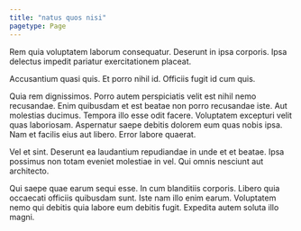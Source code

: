 ```yaml
---
title: "natus quos nisi"
pagetype: Page
---
```

Rem quia voluptatem laborum consequatur. Deserunt in ipsa corporis. Ipsa delectus impedit pariatur exercitationem placeat.

Accusantium quasi quis. Et porro nihil id. Officiis fugit id cum quis.

Quia rem dignissimos. Porro autem perspiciatis velit est nihil nemo recusandae. Enim quibusdam et est beatae non porro recusandae iste.
Aut molestias ducimus. Tempora illo esse odit facere. Voluptatem excepturi velit quas laboriosam. Aspernatur saepe debitis dolorem eum quas nobis ipsa. Nam et facilis eius aut libero. Error labore quaerat.

Vel et sint. Deserunt ea laudantium repudiandae in unde et et beatae. Ipsa possimus non totam eveniet molestiae in vel. Qui omnis nesciunt aut architecto.

Qui saepe quae earum sequi esse. In cum blanditiis corporis. Libero quia occaecati officiis quibusdam sunt. Iste nam illo enim earum. Voluptatem nemo qui debitis quia labore eum debitis fugit. Expedita autem soluta illo magni.
